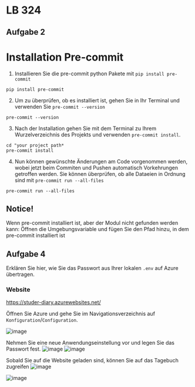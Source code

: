 # LB 324

## Aufgabe 2
# Installation Pre-commit
1. Installieren Sie die pre-commit python Pakete mit `pip install pre-commit`
```
pip install pre-commit
```
2. Um zu überprüfen, ob es installiert ist, gehen Sie in Ihr Terminal und verwenden Sie `pre-commit --version`
```
pre-commit --version
```
3. Nach der Installation gehen Sie mit dem Terminal zu Ihrem Wurzelverzeichnis des Projekts und verwenden `pre-commit install`.
```
cd "your project path*
pre-commit install
```
4. Nun können gewünschte Änderungen am Code vorgenommen werden, wobei jetzt beim Commiten und Pushen automatisch Vorkehrungen getroffen werden. Sie können überprüfen, ob alle Dataeien in Ordnung sind mit `pre-commit run --all-files`
```
pre-commit run --all-files
```
## Notice!
Wenn pre-commit installiert ist, aber der Modul nicht gefunden werden kann:
Öffnen die Umgebungsvariable und fügen Sie den Pfad hinzu, in dem pre-commit installiert ist

## Aufgabe 4
Erklären Sie hier, wie Sie das Passwort aus Ihrer lokalen `.env` auf Azure übertragen.

### Website
https://studer-diary.azurewebsites.net/

Öffnen Sie Azure und gehe Sie im Navigationsverzeichnis auf `Konfiguration`/`Configuration`.

![image](https://github.com/Rosidvas/StuderRandonLB-324/assets/89085444/5ea77d9c-96b5-432f-a3d3-f0cc96af4551)

Nehmen Sie eine neue Anwendungseinstellung vor und legen Sie das Passwort fest.
![image](https://github.com/Rosidvas/StuderRandonLB-324/assets/89085444/b5541fe0-b41c-4d1c-92fd-18dda35d1651)
![image](https://github.com/Rosidvas/StuderRandonLB-324/assets/89085444/b99860f0-68be-4d64-afc0-cf66fae4c451)

Sobald Sie auf die Website geladen sind, können Sie auf das Tagebuch zugreifen
![image](https://github.com/Rosidvas/StuderRandonLB-324/assets/89085444/3a683b3c-0c55-4fba-97da-bdd1f6cae78e)

![image](https://github.com/Rosidvas/StuderRandonLB-324/assets/89085444/3d07f7d0-a1ea-4403-b62d-46cce47005a5)

